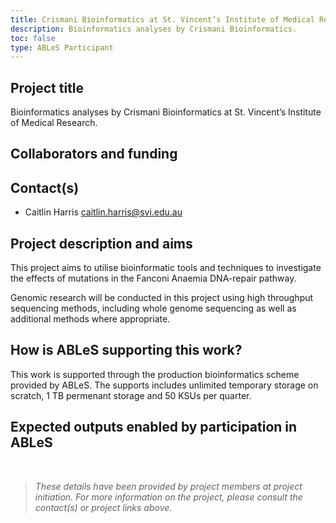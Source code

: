 ```yaml
---
title: Crismani Bioinformatics at St. Vincent’s Institute of Medical Research
description: Bioinformatics analyses by Crismani Bioinformatics.
toc: false
type: ABLeS Participant
---
```


## Project title
Bioinformatics analyses by Crismani Bioinformatics at St. Vincent’s Institute of Medical Research.
## Collaborators and funding


## Contact(s)

- Caitlin Harris <caitlin.harris@svi.edu.au>


## Project description and aims

This project aims to utilise bioinformatic tools and techniques to investigate the effects of mutations in the Fanconi Anaemia DNA-repair pathway. 

Genomic research will be conducted in this project using high throughput sequencing methods, including whole genome sequencing as well as additional methods where appropriate.


## How is ABLeS supporting this work?

This work is supported through the production bioinformatics scheme provided by ABLeS. The supports includes unlimited temporary storage on scratch, 1 TB permenant storage  and 50 KSUs per quarter.

## Expected outputs enabled by participation in ABLeS

<br/>

> *These details have been provided by project members at project initiation. For more information on the project, please consult the contact(s) or project links above.*
